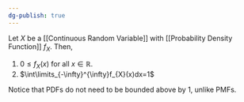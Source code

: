 ```yaml
---
dg-publish: true
---
```

Let $X$ be a [[Continuous Random Variable]] with [[Probability Density Function]] $f_X$. Then,
1. $0\le f_{X}(x)$ for all $x\in\mathbb{R}$.
2. $\int\limits_{-\infty}^{\infty}f_{X}(x)dx=1$

Notice that PDFs do not need to be bounded above by 1, unlike PMFs.